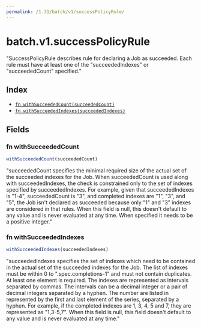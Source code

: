 ```yaml
---
permalink: /1.31/batch/v1/successPolicyRule/
---
```


# batch.v1.successPolicyRule

"SuccessPolicyRule describes rule for declaring a Job as succeeded. Each rule must have at least one of the \"succeededIndexes\" or \"succeededCount\" specified."

## Index

* [`fn withSucceededCount(succeededCount)`](#fn-withsucceededcount)
* [`fn withSucceededIndexes(succeededIndexes)`](#fn-withsucceededindexes)

## Fields

### fn withSucceededCount

```ts
withSucceededCount(succeededCount)
```

"succeededCount specifies the minimal required size of the actual set of the succeeded indexes for the Job. When succeededCount is used along with succeededIndexes, the check is constrained only to the set of indexes specified by succeededIndexes. For example, given that succeededIndexes is \"1-4\", succeededCount is \"3\", and completed indexes are \"1\", \"3\", and \"5\", the Job isn't declared as succeeded because only \"1\" and \"3\" indexes are considered in that rules. When this field is null, this doesn't default to any value and is never evaluated at any time. When specified it needs to be a positive integer."

### fn withSucceededIndexes

```ts
withSucceededIndexes(succeededIndexes)
```

"succeededIndexes specifies the set of indexes which need to be contained in the actual set of the succeeded indexes for the Job. The list of indexes must be within 0 to \".spec.completions-1\" and must not contain duplicates. At least one element is required. The indexes are represented as intervals separated by commas. The intervals can be a decimal integer or a pair of decimal integers separated by a hyphen. The number are listed in represented by the first and last element of the series, separated by a hyphen. For example, if the completed indexes are 1, 3, 4, 5 and 7, they are represented as \"1,3-5,7\". When this field is null, this field doesn't default to any value and is never evaluated at any time."
